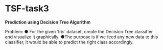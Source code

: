 # TSF-task3
**Prediction using Decision Tree Algorithm**

Problem:
● For the given ‘Iris’ dataset, create the Decision Tree classifier and visualize it
graphically.
●The purpose is if we feed any new data to this classifier, it would be able to
predict the right class accordingly.
